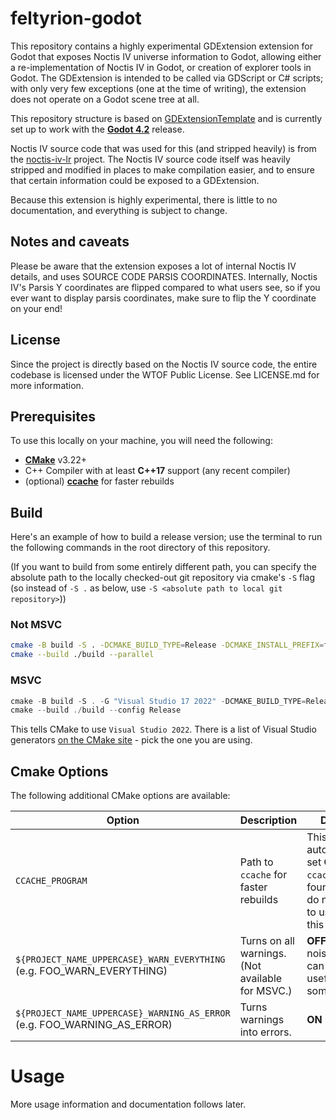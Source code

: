 # feltyrion-godot

This repository contains a highly experimental GDExtension extension for Godot that exposes Noctis IV universe information to Godot, allowing either a re-implementation of Noctis IV in Godot, or creation of explorer tools in Godot. The GDExtension is intended to be called via GDScript or C# scripts; with only very few exceptions (one at the time of writing), the extension does not operate on a Godot scene tree at all.

This repository structure is based on [GDExtensionTemplate](https://github.com/asmaloney/GDExtensionTemplate) and is currently set up to work with the **[Godot 4.2](https://github.com/godotengine/godot/releases/tag/4.2-stable)** release.

Noctis IV source code that was used for this (and stripped heavily) is from the [noctis-iv-lr](https://github.com/dgcole/noctis-iv-lr) project. The Noctis IV source code itself was heavily stripped and modified in places to make compilation easier, and to ensure that certain information could be exposed to a GDExtension.

Because this extension is highly experimental, there is little to no documentation, and everything is subject to change.

## Notes and caveats

Please be aware that the extension exposes a lot of internal Noctis IV details, and uses SOURCE CODE PARSIS COORDINATES. Internally, Noctis IV's Parsis Y coordinates are flipped compared to what users see, so if you ever want to display parsis coordinates, make sure to flip the Y coordinate on your end!

## License

Since the project is directly based on the Noctis IV source code, the entire codebase is licensed under the WTOF Public License. See LICENSE.md for more information.

## Prerequisites

To use this locally on your machine, you will need the following:

- **[CMake](https://cmake.org/)** v3.22+
- C++ Compiler with at least **C++17** support (any recent compiler)
- (optional) **[ccache](https://ccache.dev/)** for faster rebuilds

## Build

Here's an example of how to build a release version; use the terminal to run the following commands in the root directory of this repository.

(If you want to build from some entirely different path, you can specify the absolute path to the locally checked-out git repository via cmake's `-S` flag (so instead of `-S .` as below, use `-S <absolute path to local git repository>`))

### Not MSVC

```sh
cmake -B build -S . -DCMAKE_BUILD_TYPE=Release -DCMAKE_INSTALL_PREFIX=feltyrion-godot-install
cmake --build ./build --parallel
```

### MSVC

```powershell
cmake -B build -S . -G "Visual Studio 17 2022" -DCMAKE_BUILD_TYPE=Release -DCMAKE_INSTALL_PREFIX=feltyrion-godot-install
cmake --build ./build --config Release
```

This tells CMake to use `Visual Studio 2022`. There is a list of Visual Studio generators [on the CMake site](https://cmake.org/cmake/help/latest/manual/cmake-generators.7.html#visual-studio-generators) - pick the one you are using.

## Cmake Options

The following additional CMake options are available:

| Option                                                                   | Description                                      | Default                                                                                              |
|--------------------------------------------------------------------------|--------------------------------------------------|------------------------------------------------------------------------------------------------------|
| `CCACHE_PROGRAM`                                                         | Path to `ccache` for faster rebuilds             | This is automatically set **ON** if `ccache` is found. If you do not want to use it, set this to "". |
| `${PROJECT_NAME_UPPERCASE}_WARN_EVERYTHING` (e.g. FOO_WARN_EVERYTHING)   | Turns on all warnings. (Not available for MSVC.) | **OFF** (too noisy, but can be useful sometimes)                                                     |
| `${PROJECT_NAME_UPPERCASE}_WARNING_AS_ERROR` (e.g. FOO_WARNING_AS_ERROR) | Turns warnings into errors.                      | **ON**                                                                                               |

# Usage

More usage information and documentation follows later.
